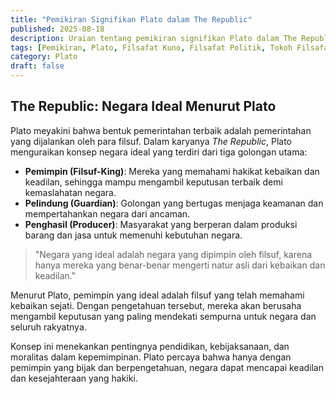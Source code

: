 ```yaml
---
title: "Pemikiran Signifikan Plato dalam The Republic"
published: 2025-08-18
description: Uraian tentang pemikiran signifikan Plato dalam The Republic mengenai negara ideal, keadilan, dan kepemimpinan filsuf.
tags: [Pemikiran, Plato, Filsafat Kuno, Filsafat Politik, Tokoh Filsafat]
category: Plato
draft: false
---
```


## The Republic: Negara Ideal Menurut Plato

Plato meyakini bahwa bentuk pemerintahan terbaik adalah pemerintahan yang dijalankan oleh para filsuf. Dalam karyanya *The Republic*, Plato menguraikan konsep negara ideal yang terdiri dari tiga golongan utama:

- **Pemimpin (Filsuf-King)**: Mereka yang memahami hakikat kebaikan dan keadilan, sehingga mampu mengambil keputusan terbaik demi kemaslahatan negara.
- **Pelindung (Guardian)**: Golongan yang bertugas menjaga keamanan dan mempertahankan negara dari ancaman.
- **Penghasil (Producer)**: Masyarakat yang berperan dalam produksi barang dan jasa untuk memenuhi kebutuhan negara.

> "Negara yang ideal adalah negara yang dipimpin oleh filsuf, karena hanya mereka yang benar-benar mengerti natur asli dari kebaikan dan keadilan."

Menurut Plato, pemimpin yang ideal adalah filsuf yang telah memahami kebaikan sejati. Dengan pengetahuan tersebut, mereka akan berusaha mengambil keputusan yang paling mendekati sempurna untuk negara dan seluruh rakyatnya.

Konsep ini menekankan pentingnya pendidikan, kebijaksanaan, dan moralitas dalam kepemimpinan. Plato percaya bahwa hanya dengan pemimpin yang bijak dan berpengetahuan, negara dapat mencapai keadilan dan kesejahteraan yang hakiki.
